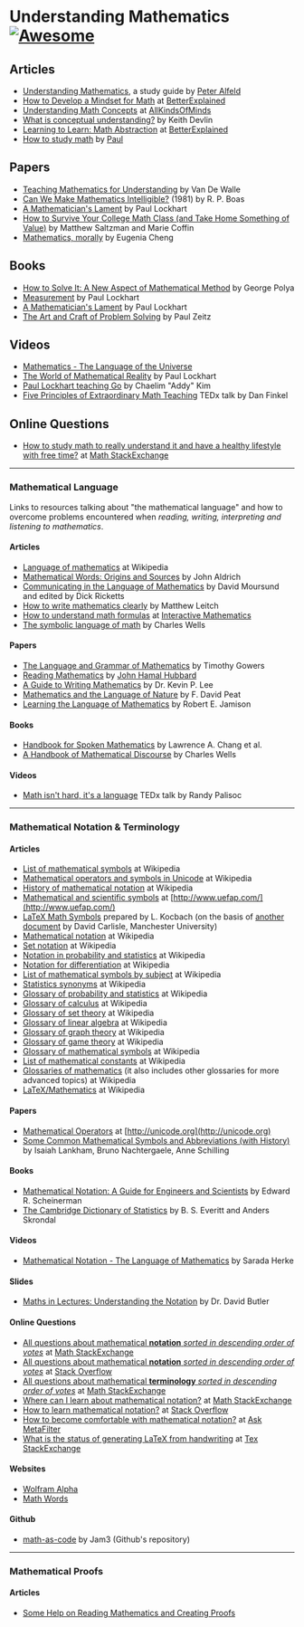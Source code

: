 # Understanding Mathematics [![Awesome](https://cdn.rawgit.com/sindresorhus/awesome/d7305f38d29fed78fa85652e3a63e154dd8e8829/media/badge.svg)](https://github.com/sindresorhus/awesome)

## Articles

- [Understanding Mathematics](http://www.math.utah.edu/~pa/math.html), a study guide by [Peter Alfeld](http://www.math.utah.edu/~pa/)
- [How to Develop a Mindset for Math](https://betterexplained.com/articles/how-to-develop-a-mindset-for-math/) at [BetterExplained](https://betterexplained.com)
- [Understanding Math Concepts](https://allkindsofminds.org/understanding-math-concepts/) at [AllKindsOfMinds](http://www.allkindsofminds.org/)
- [What is conceptual understanding?](https://web.archive.org/web/20221218055631/https://www.maa.org/external_archive/devlin/devlin_09_07.html) by Keith Devlin
- [Learning to Learn: Math Abstraction](https://betterexplained.com/articles/learning-to-learn-math-abstraction/) at [BetterExplained](https://betterexplained.com/)
- [How to study math](http://tutorial.math.lamar.edu/Extras/StudyMath/HowToStudyMath.aspx) by [Paul](http://tutorial.math.lamar.edu/)


## Papers

- [Teaching Mathematics for Understanding](http://ptgmedia.pearsoncmg.com/imprint_downloads/merrill_professional/Van_de_Walle_9780132824828.pdf) by Van De Walle
- [Can We Make Mathematics Intelligible?](https://www.jstor.org/stable/2321471) (1981) by R. P. Boas
- [A Mathematician's Lament](https://web.archive.org/web/20201210045725/https://www.maa.org/external_archive/devlin/LockhartsLament.pdf) by Paul Lockhart
- [How to Survive Your College Math Class (and Take Home Something of Value)](http://www.math.clemson.edu/~mjs/courses/misc/study.pdf) by Matthew Saltzman and Marie Coffin
- [Mathematics, morally](https://eugeniacheng.com/wp-content/uploads/2017/02/cheng-morality.pdf) by Eugenia Cheng


## Books

- [How to Solve It: A New Aspect of Mathematical Method](https://www.amazon.com/How-Solve-Mathematical-Princeton-Science/dp/069116407X/ref=dp_ob_title_bk) by George Polya
- [Measurement](http://www.hup.harvard.edu/catalog.php?isbn=9780674284388) by Paul Lockhart
- [A Mathematician's Lament](http://www.goodreads.com/book/show/6232657-a-mathematician-s-lament) by Paul Lockhart
- [The Art and Craft of Problem Solving](https://kheavan.files.wordpress.com/2010/06/paul-zeitz-author-the-art-and-craft-of-problem-solving-2edwiley20060471789011.pdf) by Paul Zeitz


## Videos

- [Mathematics - The Language of the Universe](https://www.youtube.com/watch?v=S5LuCwZ0bpg)
- [The World of Mathematical Reality](https://www.youtube.com/watch?v=V1gT2f3Fe44) by Paul Lockhart
- [Paul Lockhart teaching Go](https://www.youtube.com/watch?v=vWya5fKwZ38) by Chaelim "Addy" Kim
- [Five Principles of Extraordinary Math Teaching](https://www.youtube.com/watch?v=ytVneQUA5-c) TEDx talk by Dan Finkel


## Online Questions

- [How to study math to really understand it and have a healthy lifestyle with free time?](http://math.stackexchange.com/questions/44704/how-to-study-math-to-really-understand-it-and-have-a-healthy-lifestyle-with-free) at [Math StackExchange](http://math.stackexchange.com/)

---

### Mathematical Language

Links to resources talking about "the mathematical language" and how to overcome problems encountered when _reading, writing, interpreting and listening to mathematics_.


#### Articles

- [Language of mathematics](https://en.wikipedia.org/wiki/Language_of_mathematics) at Wikipedia
- [Mathematical Words: Origins and Sources](http://web.archive.org/web/20191204152854/http://www.economics.soton.ac.uk/staff/aldrich/Mathematical%20Words.htm) by John Aldrich
- [Communicating in the Language of Mathematics](https://web.archive.org/web/20191202000933/http://iae-pedia.org/Communicating_in_the_Language_of_Mathematics) by David Moursund and edited by Dick Ricketts
- [How to write mathematics clearly](https://workinginuncertainty.co.uk/clearmaths.shtml) by Matthew Leitch
- [How to understand math formulas](http://www.intmath.com/blog/how-to-understand-math-formulas) at [Interactive Mathematics](http://www.intmath.com/)
- [The symbolic language of math](https://abstractmath.org/MM/MMSymLang.htm) by Charles Wells


#### Papers

- [The Language and Grammar of Mathematics](https://www.dpmms.cam.ac.uk/~wtg10/grammar.pdf) by Timothy Gowers
- [Reading Mathematics](https://pi.math.cornell.edu/~hubbard/readingmath.pdf) by [John Hamal Hubbard](https://pi.math.cornell.edu/~hubbard/)
- [A Guide to Writing Mathematics](http://web.cs.ucdavis.edu/~amenta/w10/writingman.pdf) by Dr. Kevin P. Lee
- [Mathematics and the Language of Nature](http://www.fdavidpeat.com/bibliography/essays/maths.htm) by F. David Peat
- [Learning the Language of Mathematics](http://wac.colostate.edu/llad/v4n1/jamison.pdf) by Robert E. Jamison


#### Books

- [Handbook for Spoken Mathematics](https://archive.org/details/handbook-for-spoken-mathematics-larrys-s/mode/2up) by Lawrence A. Chang et al.
- [A Handbook of Mathematical Discourse](https://abstractmath.org/Books/handbkhyper.pdf) by Charles Wells


#### Videos

- [Math isn't hard, it's a language](https://www.youtube.com/watch?v=V6yixyiJcos) TEDx talk by Randy Palisoc

---

### Mathematical Notation & Terminology

#### Articles

- [List of mathematical symbols](https://en.wikipedia.org/wiki/List_of_mathematical_symbols) at Wikipedia
- [Mathematical operators and symbols in Unicode](https://en.wikipedia.org/wiki/Mathematical_operators_and_symbols_in_Unicode) at Wikipedia
- [History of mathematical notation](https://en.wikipedia.org/wiki/History_of_mathematical_notation) at Wikipedia
- [Mathematical and scientific symbols](http://www.uefap.com/speaking/symbols/symbols.htm) at [http://www.uefap.com/](http://www.uefap.com/)
- [LaTeX Math Symbols](http://www-ph.postech.ac.kr/~bimin/Latex.htm) prepared by L. Kocbach (on the basis of [another document](https://web.archive.org/web/20190810123256/http://web.ift.uib.no/Fysisk/Teori/KURS/WRK/TeX/latexsource.html) by David Carlisle, Manchester University)
- [Mathematical notation](https://en.wikipedia.org/wiki/Mathematical_notation) at Wikipedia
- [Set notation](https://en.wikipedia.org/wiki/Set_notation) at Wikipedia
- [Notation in probability and statistics](https://en.wikipedia.org/wiki/Notation_in_probability_and_statistics) at Wikipedia
- [Notation for differentiation](https://en.wikipedia.org/wiki/Notation_for_differentiation) at Wikipedia
- [List of mathematical symbols by subject](https://en.wikipedia.org/wiki/List_of_mathematical_symbols_by_subject) at Wikipedia
- [Statistics synonyms](https://en.wikipedia.org/wiki/Dependent_and_independent_variables#Statistics_synonyms) at Wikipedia
- [Glossary of probability and statistics](https://en.wikipedia.org/wiki/Glossary_of_probability_and_statistics) at Wikipedia
- [Glossary of calculus](https://en.wikipedia.org/wiki/Glossary_of_calculus) at Wikipedia
- [Glossary of set theory](https://en.wikipedia.org/wiki/Glossary_of_set_theory) at Wikipedia
- [Glossary of linear algebra](https://en.wikipedia.org/wiki/Glossary_of_linear_algebra) at Wikipedia
- [Glossary of graph theory](https://en.wikipedia.org/wiki/Glossary_of_graph_theory) at Wikipedia
- [Glossary of game theory](https://en.wikipedia.org/wiki/Glossary_of_game_theory) at Wikipedia
- [Glossary of mathematical symbols](https://en.wikipedia.org/wiki/Glossary_of_mathematical_symbols) at Wikipedia
- [List of mathematical constants](https://en.wikipedia.org/wiki/List_of_mathematical_constants) at Wikipedia
- [Glossaries of mathematics](https://en.wikipedia.org/wiki/Category:Glossaries_of_mathematics) (it also includes other glossaries for more advanced topics) at Wikipedia
- [LaTeX/Mathematics](https://en.wikibooks.org/wiki/LaTeX/Mathematics) at Wikipedia


#### Papers

- [Mathematical Operators](http://unicode.org/charts/PDF/U2200.pdf) at [http://unicode.org](http://unicode.org)
- [Some Common Mathematical Symbols and Abbreviations (with History)](https://www.math.ucdavis.edu/~anne/WQ2007/mat67-Common_Math_Symbols.pdf) by Isaiah Lankham, Bruno Nachtergaele, Anne Schilling


#### Books

- [Mathematical Notation: A Guide for Engineers and Scientists](http://www.amazon.com/Mathematical-Notation-Guide-Engineers-Scientists/dp/1466230525/ref=sr_1_1?s=books&ie=UTF8&qid=1355100927&sr=1-1&keywords=mathematical+notation) by Edward R. Scheinerman
- [The Cambridge Dictionary of Statistics](http://www.stewartschultz.com/statistics/books/Cambridge%20Dictionary%20Statistics%204th.pdf) by B. S. Everitt and Anders Skrondal


#### Videos

- [Mathematical Notation - The Language of Mathematics](https://www.youtube.com/watch?v=Y-c_CgxxPF0) by Sarada Herke


#### Slides

- [Maths in Lectures: Understanding the Notation](https://www.adelaide.edu.au/mathslearning/ua/media/210/MathsNotation2013.pdf) by Dr. David Butler


#### Online Questions

- [All questions about mathematical **notation** _sorted in descending order of votes_](http://math.stackexchange.com/questions/tagged/notation?sort=votes&pageSize=30) at [Math StackExchange](http://math.stackexchange.com)
- [All questions about mathematical **notation** _sorted in descending order of votes_](http://stackoverflow.com/questions/tagged/mathematical-notation?sort=votes&pageSize=50)  at [Stack Overflow](http://stackoverflow.com/)
- [All questions about mathematical **terminology** _sorted in descending order of votes_](http://math.stackexchange.com/questions/tagged/terminology?sort=votes&pageSize=30) at [Math StackExchange](http://math.stackexchange.com)
- [Where can I learn about mathematical notation?](http://math.stackexchange.com/questions/70080/where-can-i-learn-about-mathematical-notation) at [Math StackExchange](http://math.stackexchange.com)
- [How to learn mathematical notation?](http://stackoverflow.com/questions/720993/how-to-learn-mathematical-notation) at [Stack Overflow](http://stackoverflow.com/)
- [How to become comfortable with mathematical notation?](http://ask.metafilter.com/117088/How-to-become-comfortable-with-mathematical-notation) at [Ask MetaFilter](http://ask.metafilter.com/)
- [What is the status of generating LaTeX from handwriting](http://tex.stackexchange.com/questions/1443/what-is-the-status-of-generating-latex-from-handwriting-i-e-ocr) at [Tex StackExchange](http://tex.stackexchange.com/)


#### Websites

- [Wolfram Alpha](http://www.wolframalpha.com/)
- [Math Words](http://www.mathwords.com/)


#### Github

- [math-as-code](https://github.com/Jam3/math-as-code) by Jam3 (Github's repository)

---

### Mathematical Proofs

#### Articles

- [Some Help on Reading Mathematics and Creating Proofs](http://www.math.ucsd.edu/~ebender/proofs.html)
